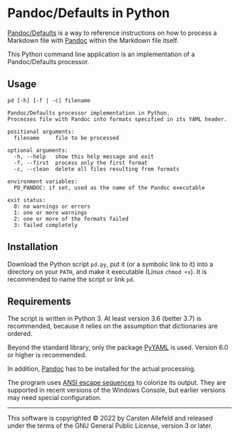 # Pandoc/Defaults in Python

[Pandoc/Defaults](https://github.com/allefeld/pandoc-defaults) is a way to reference instructions on how to process a Markdown file with [Pandoc](https://pandoc.org/) within the Markdown file itself.

This Python command line application is an implementation of a Pandoc/Defaults processor.


## Usage

````
pd [-h] [-f | -c] filename

Pandoc/Defaults processor implementation in Python.
Processes file with Pandoc into formats specified in its YAML header.

positional arguments:
  filename     file to be processed

optional arguments:
  -h, --help   show this help message and exit
  -f, --first  process only the first format
  -c, --clean  delete all files resulting from formats

environment variables:
  PD_PANDOC: if set, used as the name of the Pandoc executable

exit status:
  0: no warnings or errors
  1: one or more warnings
  2: one or more of the formats failed
  3: failed completely
 ````


## Installation

Download the Python script `pd.py`, put it (or a symbolic link to it) into a directory on your `PATH`, and make it executable (Linux `chmod +x`). It is recommended to name the script or link `pd`.


## Requirements

The script is written in Python 3. At least version 3.6 (better 3.7) is recommended, because it relies on the assumption that dictionaries are ordered.

Beyond the standard library, only the package [PyYAML](https://pyyaml.org/) is used. Version 6.0 or higher is recommended.

In addition, [Pandoc](https://pandoc.org/installing.html) has to be installed for the actual processing.

The program uses [ANSI escape sequences](https://en.wikipedia.org/wiki/ANSI_escape_code) to colorize its output. They are supported in recent versions of the Windows Console, but earlier versions may need special configuration.


***

This software is copyrighted © 2022 by Carsten Allefeld and released under the terms of the GNU General Public License, version 3 or later.